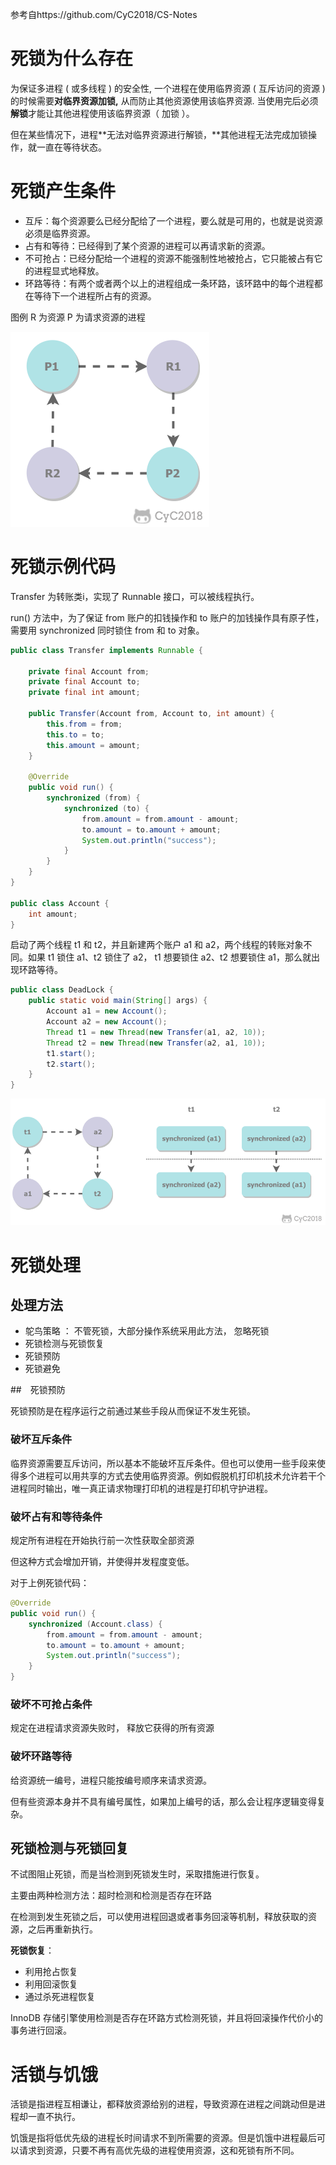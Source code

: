 参考自https://github.com/CyC2018/CS-Notes 

# 死锁为什么存在

为保证多进程 ( 或多线程 ) 的安全性, 一个进程在使用临界资源 ( 互斥访问的资源 ) 的时候需要**对临界资源加锁,** 从而防止其他资源使用该临界资源. 当使用完后必须**解锁**才能让其他进程使用该临界资源（ 加锁 ）。

但在某些情况下，进程**无法对临界资源进行解锁，**其他进程无法完成加锁操作，就一直在等待状态。



# 死锁产生条件

- 互斥：每个资源要么已经分配给了一个进程，要么就是可用的，也就是说资源必须是临界资源。
- 占有和等待：已经得到了某个资源的进程可以再请求新的资源。
- 不可抢占：已经分配给一个进程的资源不能强制性地被抢占，它只能被占有它的进程显式地释放。
- 环路等待：有两个或者两个以上的进程组成一条环路，该环路中的每个进程都在等待下一个进程所占有的资源。

图例 R 为资源 P 为请求资源的进程

![img](.images/死锁.png)

# 死锁示例代码

Transfer 为转账类i，实现了 Runnable 接口，可以被线程执行。

run() 方法中，为了保证 from 账户的扣钱操作和 to 账户的加钱操作具有原子性，需要用 synchronized 同时锁住 from 和 to 对象。

```java
public class Transfer implements Runnable {

    private final Account from;
    private final Account to;
    private final int amount;

    public Transfer(Account from, Account to, int amount) {
        this.from = from;
        this.to = to;
        this.amount = amount;
    }

    @Override
    public void run() {
        synchronized (from) {
            synchronized (to) {
                from.amount = from.amount - amount;
                to.amount = to.amount + amount;
                System.out.println("success");
            }
        }
    }
}

public class Account {
    int amount;
}
```

 启动了两个线程 t1 和 t2，并且新建两个账户 a1 和 a2，两个线程的转账对象不同。如果 t1 锁住 a1、t2 锁住了 a2， t1 想要锁住 a2、t2 想要锁住 a1，那么就出现环路等待。                                                                                                                                                                                                                                                                                                                                                                                                                                                                                                                                                                                                                                                                                                                                                                                                                                                                                                  

```java
public class DeadLock {
    public static void main(String[] args) {
        Account a1 = new Account();
        Account a2 = new Account();
        Thread t1 = new Thread(new Transfer(a1, a2, 10));
        Thread t2 = new Thread(new Transfer(a2, a1, 10));
        t1.start();
        t2.start();
    }
}
```

![img](.images\死锁示例代码.png)



# 死锁处理

## 处理方法

- 鸵鸟策略 ： 不管死锁，大部分操作系统采用此方法， 忽略死锁
- 死锁检测与死锁恢复
- 死锁预防
- 死锁避免

##　死锁预防

 死锁预防是在程序运行之前通过某些手段从而保证不发生死锁。 



### 破坏互斥条件

 临界资源需要互斥访问，所以基本不能破坏互斥条件。但也可以使用一些手段来使得多个进程可以用共享的方式去使用临界资源。例如假脱机打印机技术允许若干个进程同时输出，唯一真正请求物理打印机的进程是打印机守护进程。 



### 破坏占有和等待条件

规定所有进程在开始执行前一次性获取全部资源

但这种方式会增加开销，并使得并发程度变低。

对于上例死锁代码：

```java
@Override
public void run() {
    synchronized (Account.class) {
        from.amount = from.amount - amount;
        to.amount = to.amount + amount;
        System.out.println("success");
    }
}
```



### 破坏不可抢占条件

规定在进程请求资源失败时， 释放它获得的所有资源



### 破坏环路等待

给资源统一编号，进程只能按编号顺序来请求资源。

但有些资源本身并不具有编号属性，如果加上编号的话，那么会让程序逻辑变得复杂。



## 死锁检测与死锁回复

 不试图阻止死锁，而是当检测到死锁发生时，采取措施进行恢复。 

主要由两种检测方法：超时检测和检测是否存在环路

 在检测到发生死锁之后，可以使用进程回退或者事务回滚等机制，释放获取的资源，之后再重新执行。 

**死锁恢复**：

- 利用抢占恢复
- 利用回滚恢复
- 通过杀死进程恢复

InnoDB 存储引擎使用检测是否存在环路方式检测死锁，并且将回滚操作代价小的事务进行回滚。

# 活锁与饥饿

 活锁是指进程互相谦让，都释放资源给别的进程，导致资源在进程之间跳动但是进程却一直不执行。 

 饥饿是指将低优先级的进程长时间请求不到所需要的资源。但是饥饿中进程最后可以请求到资源，只要不再有高优先级的进程使用资源，这和死锁有所不同。 